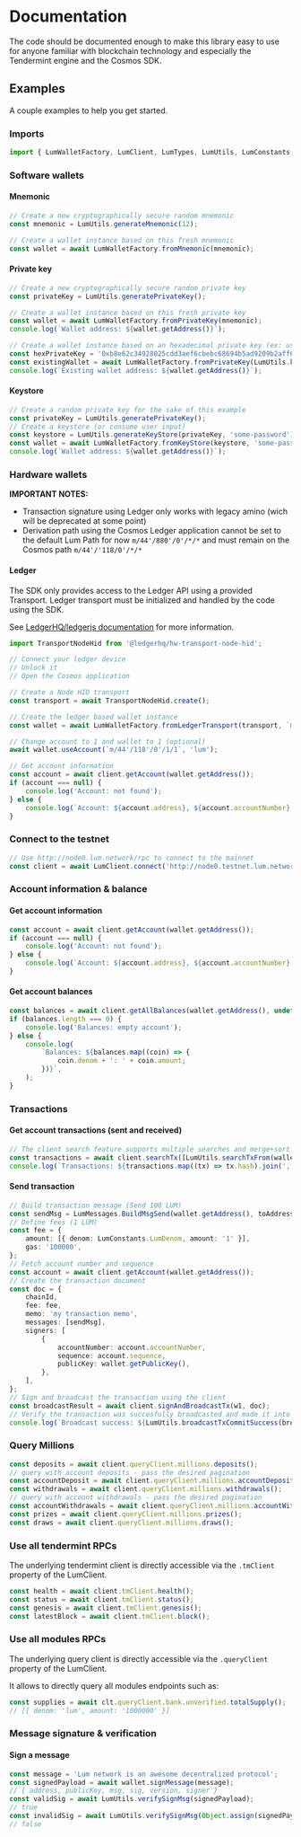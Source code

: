 # Documentation

The code should be documented enough to make this library easy to use for anyone familiar with blockchain technology and especially the Tendermint engine and the Cosmos SDK.

## Examples

A couple examples to help you get started.

### Imports

```typescript
import { LumWalletFactory, LumClient, LumTypes, LumUtils, LumConstants, LumMessages } from '@lum-network/sdk-javascript';
```

### Software wallets

#### Mnemonic

```typescript
// Create a new cryptographically secure random mnemonic
const mnemonic = LumUtils.generateMnemonic(12);

// Create a wallet instance based on this fresh mnemonic
const wallet = await LumWalletFactory.fromMnemonic(mnemonic);
```

#### Private key

```typescript
// Create a new cryptographically secure random private key
const privateKey = LumUtils.generatePrivateKey();

// Create a wallet instance based on this fresh private key
const wallet = await LumWalletFactory.fromPrivateKey(mnemonic);
console.log(`Wallet address: ${wallet.getAddress()}`);

// Create a wallet instance based on an hexadecimal private key (ex: user input - 0x is optional)
const hexPrivateKey = '0xb8e62c34928025cdd3aef6cbebc68694b5ad9209b2aff6d3891c8e61d22d3a3b';
const existingWallet = await LumWalletFactory.fromPrivateKey(LumUtils.keyFromHex(hexPrivateKey));
console.log(`Existing wallet address: ${wallet.getAddress()}`);
```

#### Keystore

```typescript
// Create a random private key for the sake of this example
const privateKey = LumUtils.generatePrivateKey();
// Create a keystore (or consume user input)
const keystore = LumUtils.generateKeyStore(privateKey, 'some-password');
const wallet = await LumWalletFactory.fromKeyStore(keystore, 'some-password');
console.log(`Wallet address: ${wallet.getAddress()}`);
```

### Hardware wallets

**IMPORTANT NOTES:**

-   Transaction signature using Ledger only works with legacy amino (wich will be deprecated at some point)
-   Derivation path using the Cosmos Ledger application cannot be set to the default Lum Path for now `m/44'/880'/0'/*/*` and must remain on the Cosmos path `m/44'/'118/0'/*/*`

#### Ledger

The SDK only provides access to the Ledger API using a provided Transport.
Ledger transport must be initialized and handled by the code using the SDK.

See [LedgerHQ/ledgerjs documentation](https://github.com/LedgerHQ/ledgerjs) for more information.

```typescript
import TransportNodeHid from '@ledgerhq/hw-transport-node-hid';

// Connect your ledger device
// Unlock it
// Open the Cosmos application

// Create a Node HID transport
const transport = await TransportNodeHid.create();

// Create the ledger based wallet instance
const wallet = await LumWalletFactory.fromLedgerTransport(transport, `m/44'/118'/0'/0/0`, 'lum');

// Change account to 1 and wallet to 1 (optional)
await wallet.useAccount(`m/44'/118'/0'/1/1`, 'lum');

// Get account information
const account = await client.getAccount(wallet.getAddress());
if (account === null) {
    console.log('Account: not found');
} else {
    console.log(`Account: ${account.address}, ${account.accountNumber}, ${account.sequence}`);
}
```

### Connect to the testnet

```typescript
// Use http://node0.lum.network/rpc to connect to the mainnet
const client = await LumClient.connect('http://node0.testnet.lum.network/rpc');
```

### Account information & balance

#### Get account information

```typescript
const account = await client.getAccount(wallet.getAddress());
if (account === null) {
    console.log('Account: not found');
} else {
    console.log(`Account: ${account.address}, ${account.accountNumber}, ${account.sequence}`);
}
```

#### Get account balances

```typescript
const balances = await client.getAllBalances(wallet.getAddress(), undefined);
if (balances.length === 0) {
    console.log('Balances: empty account');
} else {
    console.log(
        `Balances: ${balances.map((coin) => {
            coin.denom + ': ' + coin.amount;
        })}`,
    );
}
```

### Transactions

#### Get account transactions (sent and received)

```typescript
// The client search feature supports multiple searches and merge+sort the results
const transactions = await client.searchTx([LumUtils.searchTxFrom(wallet.getAddress()), LumUtils.searchTxTo(wallet.getAddress())]);
console.log(`Transactions: ${transactions.map((tx) => tx.hash).join(', ')}`);
```

#### Send transaction

```typescript
// Build transaction message (Send 100 LUM)
const sendMsg = LumMessages.BuildMsgSend(wallet.getAddress(), toAddress, [{ denom: LumConstants.LumDenom, amount: '100' }]);
// Define fees (1 LUM)
const fee = {
    amount: [{ denom: LumConstants.LumDenom, amount: '1' }],
    gas: '100000',
};
// Fetch account number and sequence
const account = await client.getAccount(wallet.getAddress());
// Create the transaction document
const doc = {
    chainId,
    fee: fee,
    memo: 'my transaction memo',
    messages: [sendMsg],
    signers: [
        {
            accountNumber: account.accountNumber,
            sequence: account.sequence,
            publicKey: wallet.getPublicKey(),
        },
    ],
};
// Sign and broadcast the transaction using the client
const broadcastResult = await client.signAndBroadcastTx(w1, doc);
// Verify the transaction was succesfully broadcasted and made it into a block
console.log(`Broadcast success: ${LumUtils.broadcastTxCommitSuccess(broadcastResult)}`);
```

### Query Millions

```typescript
const deposits = await client.queryClient.millions.deposits();
// query with account deposits - pass the desired pagination
const accountDeposit = await client.queryClient.millions.accountDeposits({ depositorAddress: deposit.depositorAddress, pagination: undefined });
const withdrawals = await client.queryClient.millions.withdrawals();
// query with account withdrawals - pass the desired pagination
const accountWithdrawals = await client.queryClient.millions.accountWithdrawals({ depositorAddress: withdrawal.depositorAddress, pagination: undefined });
const prizes = await client.queryClient.millions.prizes();
const draws = await client.queryClient.millions.draws();
```

### Use all tendermint RPCs

The underlying tendermint client is directly accessible via the `.tmClient` property of the LumClient.

```typescript
const health = await client.tmClient.health();
const status = await client.tmClient.status();
const genesis = await client.tmClient.genesis();
const latestBlock = await client.tmClient.block();
```

### Use all modules RPCs

The underlying query client is directly accessible via the `.queryClient` property of the LumClient.

It allows to directly query all modules endpoints such as:

```typescript
const supplies = await clt.queryClient.bank.unverified.totalSupply();
// [{ denom: 'lum', amount: '1000000' }]
```

### Message signature & verification

#### Sign a message

```typescript
const message = 'Lum network is an awesome decentralized protocol';
const signedPayload = await wallet.signMessage(message);
// { address, publicKey, msg, sig, version, signer }
const validSig = await LumUtils.verifySignMsg(signedPayload);
// true
const invalidSig = await LumUtils.verifySignMsg(Object.assign(signedPayload, { msg: 'Wrong message input' }));
// false
```

